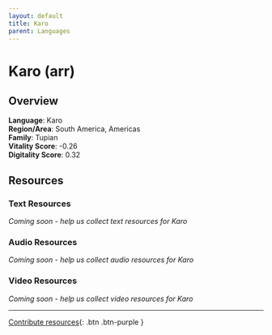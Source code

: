 ```yaml
---
layout: default
title: Karo
parent: Languages
---
```


# Karo (arr)

## Overview

**Language**: Karo  
**Region/Area**: South America, Americas  
**Family**: Tupian  
**Vitality Score**: -0.26  
**Digitality Score**: 0.32  

## Resources

### Text Resources
*Coming soon - help us collect text resources for Karo*

### Audio Resources
*Coming soon - help us collect audio resources for Karo*

### Video Resources
*Coming soon - help us collect video resources for Karo*

---

[Contribute resources](https://fairtrain.github.io/){: .btn .btn-purple }

